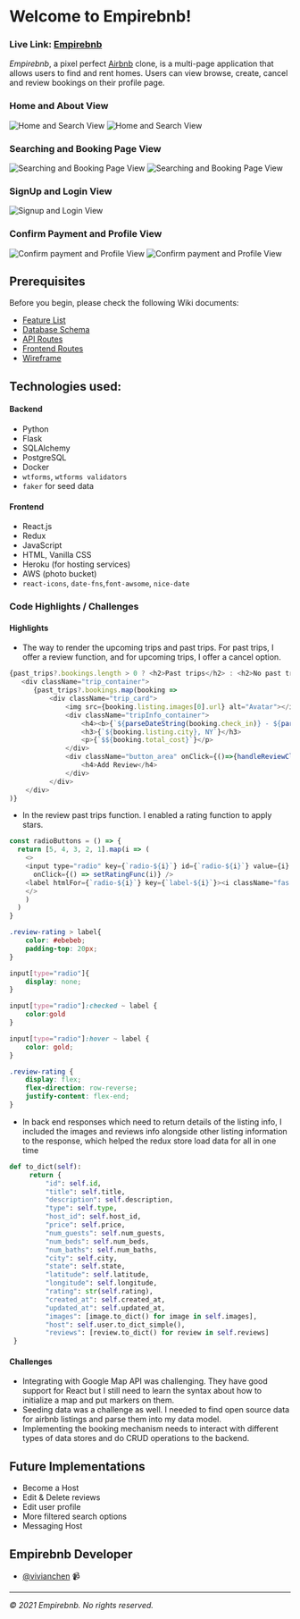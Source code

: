# Welcome to Empirebnb!

### **Live Link: [Empirebnb](https://empirebnb.herokuapp.com/)**

_Empirebnb_, a pixel perfect [Airbnb](https://www.airbnb.com/) clone, is a multi-page application that allows users to find and rent homes. Users can view browse, create, cancel and review bookings on their profile page.

### Home and About View
![Home and Search View](react-app/public/splash.png)
![Home and Search View]( react-app/public/HomePage.png)


### Searching and Booking Page View
![Searching and Booking Page View](react-app/public/searchpage.png)
![Searching and Booking Page View](react-app/public/BookingPage.png)

### SignUp and Login View
![Signup and Login View](react-app/public/SignUp-Login.png)

### Confirm Payment and Profile View
![Confirm payment and Profile View](react-app/public/Confirm&Pay.png)
![Confirm payment and Profile View](react-app/public/ProfilePage.png)

## Prerequisites

Before you begin, please check the following Wiki documents:
* [Feature List](https://github.com/QCHEN0407/EmpireBnB/wiki/MVP-Feature-List)
* [Database Schema](https://github.com/QCHEN0407/EmpireBnB/wiki/Database-Schema)
* [API Routes](https://github.com/QCHEN0407/EmpireBnB/wiki/API-Routes)
* [Frontend Routes](https://github.com/QCHEN0407/EmpireBnB/wiki/Frontend-Routes)
* [Wireframe](https://github.com/QCHEN0407/EmpireBnB/wiki/Wire-Frames)

## Technologies used:
#### Backend
* Python
* Flask
* SQLAlchemy
* PostgreSQL
* Docker
* `wtforms`, `wtforms validators`
* `faker` for seed data

#### Frontend
* React.js
* Redux
* JavaScript
* HTML, Vanilla CSS
* Heroku (for hosting services)
* AWS (photo bucket)
* `react-icons`, `date-fns`,`font-awsome`, `nice-date`

### Code Highlights / Challenges

#### Highlights 

* The way to render the upcoming trips and past trips. For past trips, I offer a review function, and for upcoming trips, I offer a cancel option.

```javascript
{past_trips?.bookings.length > 0 ? <h2>Past trips</h2> : <h2>No past trips</h2>}
   <div className="trip_container">
      {past_trips?.bookings.map(booking =>
          <div className="trip_card">
              <img src={booking.listing.images[0].url} alt="Avatar"></img>
              <div className="tripInfo_container">
                  <h4><b>{`${parseDateString(booking.check_in)} - ${parseDateString(booking.check_out)}`}</b></h4>
                  <h3>{`${booking.listing.city}, NY`}</h3>
                  <p>{`$${booking.total_cost}`}</p>
              </div>
              <div className="button_area" onClick={()=>{handleReviewClick(booking.listing.id)}}>
                  <h4>Add Review</h4>
              </div>
          </div>
    </div>
)}
```
* In the review past trips function. I enabled a rating function to apply stars.

```javascript
const radioButtons = () => {
  return [5, 4, 3, 2, 1].map(i => (
    <>
    <input type="radio" key={`radio-${i}`} id={`radio-${i}`} value={i} checked={i === rating}
      onClick={() => setRatingFunc(i)} />
    <label htmlFor={`radio-${i}`} key={`label-${i}`}><i className="fas fa-star fa-2x fa-color"></i></label>
    </>
    )
  )
}
```

```css
.review-rating > label{
    color: #ebebeb;
    padding-top: 20px;
}

input[type="radio"]{
    display: none;
}

input[type="radio"]:checked ~ label {
    color:gold
}

input[type="radio"]:hover ~ label {
    color: gold;
}

.review-rating {
    display: flex;
    flex-direction: row-reverse;
    justify-content: flex-end;
}
```

* In back end responses which need to return details of the listing info, I included the images and reviews info alongside other listing information to the response, which helped the redux store load data for all in one time

```python
def to_dict(self):
     return {
         "id": self.id,
         "title": self.title,
         "description": self.description,
         "type": self.type,
         "host_id": self.host_id,
         "price": self.price,
         "num_guests": self.num_guests,
         "num_beds": self.num_beds,
         "num_baths": self.num_baths,
         "city": self.city,
         "state": self.state,
         "latitude": self.latitude,
         "longitude": self.longitude,
         "rating": str(self.rating),
         "created_at": self.created_at,
         "updated_at": self.updated_at,
         "images": [image.to_dict() for image in self.images],
         "host": self.user.to_dict_simple(),
         "reviews": [review.to_dict() for review in self.reviews]
 }
```

#### Challenges
* Integrating with Google Map API was challenging. They have good support for React but I still need to learn the syntax about how to initialize a map and put markers on them.
* Seeding data was a challenge as well. I needed to find open source data for airbnb listings and parse them into my data model.
* Implementing the booking mechanism needs to interact with different types of data stores and do CRUD operations to the backend.

## Future Implementations 
- Become a Host
- Edit & Delete reviews
- Edit user profile
- More filtered search options
- Messaging Host

## Empirebnb Developer
- [@vivianchen](https://github.com/QCHEN0407) 📹

---
_© 2021 Empirebnb. No rights reserved._
